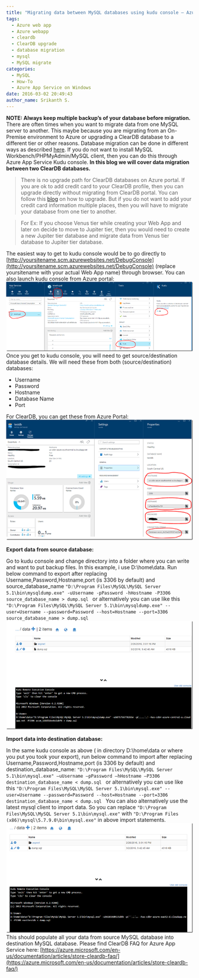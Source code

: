 ```yaml
---
title: "Migrating data between MySQL databases using kudu console – Azure App Service"
tags:
  - Azure web app
  - Azure webapp
  - cleardb
  - ClearDB upgrade
  - database migration
  - mysql
  - MySQL migrate
categories:
  - MySQL
  - How-To
  - Azure App Service on Windows
date: 2016-03-02 20:49:43
author_name: Srikanth S.
---
```


**NOTE: Always keep multiple backup’s of your database before migration.** There are often times when you want to migrate data from one MySQL server to another. This maybe because you are migrating from an On-Premise environment to Azure or upgrading a ClearDB database to a different tier or other reasons. Database migration can be done in different ways as described [here](../2015/06/18/migrating-data-from-on-premise-mysql-database-to-cleardb/). If you do not want to install MySQL Workbench/PHPMyAdmin/MySQL client, then you can do this through Azure App Service Kudu console. **In this blog we will cover data migration between two ClearDB databases.**

> There is no upgrade path for ClearDB databases on Azure portal. If you are ok to add credit card to your ClearDB profile, then you can upgrade directly without migrating from ClearDB portal. You can follow this [blog](../2016/02/29/how-to-upgrade-cleardb-database-for-azure-app-service/) on how to upgrade. But if you do not want to add your credit card information multiple places, then you will have to migrate your database from one tier to another.  

> For Ex: If you choose Venus tier while creating your Web App and later on decide to move to Jupiter tier, then you would need to create a new Jupiter tier database and migrate data from Venus tier database to Jupiter tier database.

The easiest way to get to kudu console would be to go directly to [http://yoursitename.scm.azurewebsites.net/DebugConsole](http://yoursitename.scm.azurewebsites.net/DebugConsole) (replace yoursitename with your actual Web App name) through browser. You can also launch kudu console from Azure portal: [![image](/media/2016/03/image_thumb3.png "image")](/media/2016/03/image7.png) Once you get to kudu console, you will need to get source/destination database details. We will need these from both (source/destination) databases:

*   Username
*   Password
*   Hostname
*   Database Name
*   Port

For ClearDB, you can get these from Azure Portal: [![image](/media/2016/03/image_thumb4.png "image")](/media/2016/03/image8.png) 

**Export data from source database:** 

Go to kudu console and change directory into a folder where you can write and want to put backup files. In this example, i use D:\\home\\data. Run below command to export after replacing Username,Password,Hostname,port (is 3306 by default) and source\_database\_name `"D:\Program Files\MySQL\MySQL Server 5.1\bin\mysqldump.exe" -uUsername -pPassword -hHostname -P3306 source_database_name > dump.sql ` or alternatively you can use like this `"D:\Program Files\MySQL\MySQL Server 5.1\bin\mysqldump.exe" --user=Username --password=Password --host=Hostname --port=3306 source_database_name > dump.sql ` [![image](/media/2016/03/image_thumb5.png "image")](/media/2016/03/image9.png) 

**Import data into destination database:** 

In the same kudu console as above ( in directory D:\\home\\data or where you put you took your export), run below command to import after replacing Username,Password,Hostname,port (is 3306 by default) and destination\_database\_name: `"D:\Program Files\MySQL\MySQL Server 5.1\bin\mysql.exe" –uUsername –pPassword –hHostname –P3306 destination_database_name < dump.sql ` or alternatively you can use like this `"D:\Program Files\MySQL\MySQL Server 5.1\bin\mysql.exe" --user=Username --password=Password --host=Hostname --port=3306 destination_database_name < dump.sql ` You can also alternatively use the latest mysql client to import data. So you can replace `"D:\Program Files\MySQL\MySQL Server 5.1\bin\mysql.exe"` with `"D:\Program Files (x86)\mysql\5.7.9.0\bin\mysql.exe"` in above import statements. [![image](/media/2016/03/image_thumb6.png "image")](/media/2016/03/image10.png) This should populate all your data from source MySQL database into destination MySQL database. Please find ClearDB FAQ for Azure App Service here: [https://azure.microsoft.com/en-us/documentation/articles/store-cleardb-faq/](https://azure.microsoft.com/en-us/documentation/articles/store-cleardb-faq/)